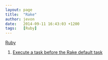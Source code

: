 ```yaml
---
layout: page
title:  "Rake"
author: jevon
date:   2014-09-11 16:43:03 +1200
tags:   [Ruby]
---
```


[Ruby](ruby.md)

1. [Execute a task before the Rake default task](execute-a-task-before-the-rake-default-task.md)

